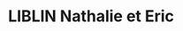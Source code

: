 ---
title: "LIBLIN Nathalie et Eric"
url: /sermamagny/liblin-nathalie-et-eric/
shop: boulangerie
---